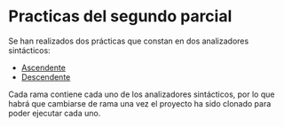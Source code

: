 # Practicas del segundo parcial

Se han realizados dos prácticas que constan en dos analizadores sintácticos:
- [Ascendente](https://github.com/emmagp3/analizadores-sintacticos/tree/Ascendente)
- [Descendente](https://github.com/emmagp3/analizadores-sintacticos/tree/Descendente)

Cada rama contiene cada uno de los analizadores sintácticos, por lo que habrá que cambiarse de rama una vez el proyecto ha sido clonado para poder ejecutar cada uno.
